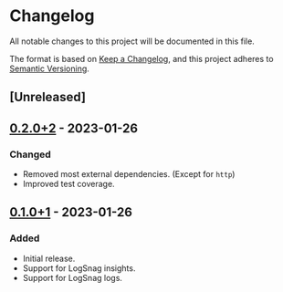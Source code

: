 # Changelog

All notable changes to this project will be documented in this file.

The format is based on [Keep a Changelog](https://keepachangelog.com/en/1.0.0/),
and this project adheres to [Semantic Versioning](https://semver.org/spec/v2.0.0.html).

## [Unreleased]

## [0.2.0+2] - 2023-01-26

### Changed

- Removed most external dependencies. (Except for `http`)
- Improved test coverage.

## [0.1.0+1] - 2023-01-26

### Added

- Initial release.
- Support for LogSnag insights.
- Support for LogSnag logs.

[0.1.0+1]: https://github.com/Joran-Dob/logsnag/releases/tag/v0.1.0
[0.2.0+2]: https://github.com/Joran-Dob/logsnag/releases/tag/v0.2.0
